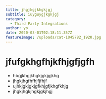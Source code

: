 ```yaml
---
title: jhgjkgjkhgkjgj
subtitle: iuyguygjkgkjgj
category:
  - Third Party Integrations
author: yo
date: 2020-03-01T02:18:11.357Z
featureImage: /uploads/cat-1045782_1920.jpg
---
```

# jfufgkhgfhjkfhjgfjgfh





* hbgjkhgjkhgkjgkjgjkhg
* jhgkjhgfhfhjfjfhjf
* ujhkjgkjgkjgfkhjgfjkhgfkhjg
* jhgkjhgkjhgkjgkjhgj
